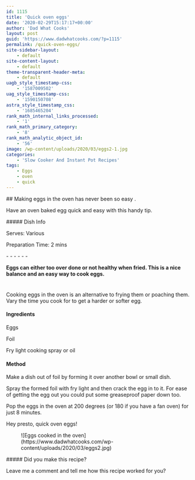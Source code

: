 ```yaml
---
id: 1115
title: 'Quick oven eggs'
date: '2020-02-29T15:17:17+00:00'
author: 'Dad What Cooks'
layout: post
guid: 'https://www.dadwhatcooks.com/?p=1115'
permalink: /quick-oven-eggs/
site-sidebar-layout:
    - default
site-content-layout:
    - default
theme-transparent-header-meta:
    - default
uagb_style_timestamp-css:
    - '1587009502'
uag_style_timestamp-css:
    - '1590150708'
astra_style_timestamp_css:
    - '1685465204'
rank_math_internal_links_processed:
    - '1'
rank_math_primary_category:
    - '8'
rank_math_analytic_object_id:
    - '56'
image: /wp-content/uploads/2020/03/eggs2-1.jpg
categories:
    - 'Slow Cooker And Instant Pot Recipes'
tags:
    - Eggs
    - oven
    - quick
---
```


<div class="wp-block-columns has-2-columns is-layout-flex wp-container-3"><div class="wp-block-column is-layout-flow"><div class="wp-block-uagb-advanced-heading uagb-block-35a44bdb" id="uagb-adv-heading-03c5938b-40d8-4f39-88e1-0c6b3ec4de32">## Making eggs in the oven has never been so easy .

   
Have an oven baked egg quick and easy with this handy tip.

</div></div><div class="wp-block-column is-layout-flow">##### Dish Info

Serves: Various

Preparation Time: 2 mins

</div></div>- - - - - -

<div class="wp-block-uagb-advanced-heading uagb-block-cc5a3653" id="uagb-adv-heading-6a9f13fc-18d1-4ac1-8bfa-73c846434d98">
   
**Eggs can either too over done or not healthy when fried. This is a nice balance and an easy way to cook eggs.**

</div><div aria-hidden="true" class="wp-block-spacer" style="height:25px"></div><section class="wp-block-uagb-section uagb-section__wrap uagb-section__background-undefined uagb-block-04b2e202"><div class="uagb-section__overlay"></div><div class="uagb-section__inner-wrap"><div class="wp-block-columns has-2-columns is-layout-flex wp-container-6"><div class="wp-block-column is-layout-flow">Cooking eggs in the oven is an alternative to frying them or poaching them<g class="gr_ gr_34 gr-alert gr_spell gr_inline_cards gr_run_anim ContextualSpelling" data-gr-id="34" id="34">. Vary the time you cook for to get a harder or softer egg. </g>

#### Ingredients

Eggs

Foil

Fry light cooking spray or oil

#### Method

Make a dish out of foil by forming it over another bowl or small dish.

Spray the formed foil with fry light and then crack the egg in to it. For ease of getting the egg out you could put some greaseproof paper down too.

Pop the eggs in the oven at 200 degrees (or 180 if you have a fan oven) for just 8 minutes.

Hey presto, quick oven eggs!

</div><div class="wp-block-column is-layout-flow"><figure class="wp-block-image size-large">![Eggs cooked in the oven](https://www.dadwhatcooks.com/wp-content/uploads/2020/03/eggs2.jpg)</figure></div></div></div></section>##### Did you make this recipe?

Leave me a comment and tell me how this recipe worked for you?